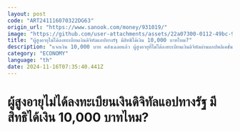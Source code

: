 ```yaml
---
layout: post
code: "ART241116070322DG63"
origin_url: "https://www.sanook.com/money/931019/"
image: "https://github.com/user-attachments/assets/22a07300-0112-49bc-9be7-628efbe190a8"
title: "ผู้สูงอายุไม่ได้ลงทะเบียนเงินดิจิทัลแอปทางรัฐ มีสิทธิได้เงิน 10,000 บาทไหม?"
description: "แจกเงิน 10,000 บาท คลังเฉลยแล้ว ผู้สูงอายุที่ไม่ได้ลงทะเบียนเงินดิจิทัลผ่านแอปพลิเคชั่นทางรัฐ มีสิทธิได้รับเงิน 10,000 บาทไหม"
category: "ECONOMY"
language: "th"
date: 2024-11-16T07:35:40.441Z
---
```


# ผู้สูงอายุไม่ได้ลงทะเบียนเงินดิจิทัลแอปทางรัฐ มีสิทธิได้เงิน 10,000 บาทไหม?